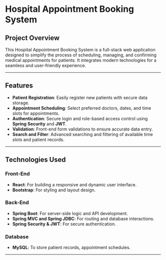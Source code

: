 # Hospital Appointment Booking System

## Project Overview
This Hospital Appointment Booking System is a full-stack web application designed to simplify the process of scheduling, managing, and confirming medical appointments for patients. It integrates modern technologies for a seamless and user-friendly experience.

---

## Features
- **Patient Registration**: Easily register new patients with secure data storage.
- **Appointment Scheduling**: Select preferred doctors, dates, and time slots for appointments.
- **Authentication**: Secure login and role-based access control using **Spring Security** and **JWT**.
- **Validation**: Front-end form validations to ensure accurate data entry.
- **Search and Filter**: Advanced searching and filtering of available time slots and patient records.

---

## Technologies Used
### Front-End
- **React**: For building a responsive and dynamic user interface.
- **Bootstrap**: For styling and layout design.

### Back-End
- **Spring Boot**: For server-side logic and API development.
- **Spring MVC and Spring JDBC**: For routing and database interactions.
- **Spring Security & JWT**: For secure authentication.

### Database
- **MySQL**: To store patient records, appointment schedules.

---
